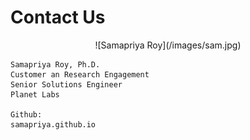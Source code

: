 # Contact Us

<center>![Samapriya Roy](/images/sam.jpg)</center>

```
Samapriya Roy, Ph.D.
Customer an Research Engagement
Senior Solutions Engineer
Planet Labs

Github:
samapriya.github.io
```
